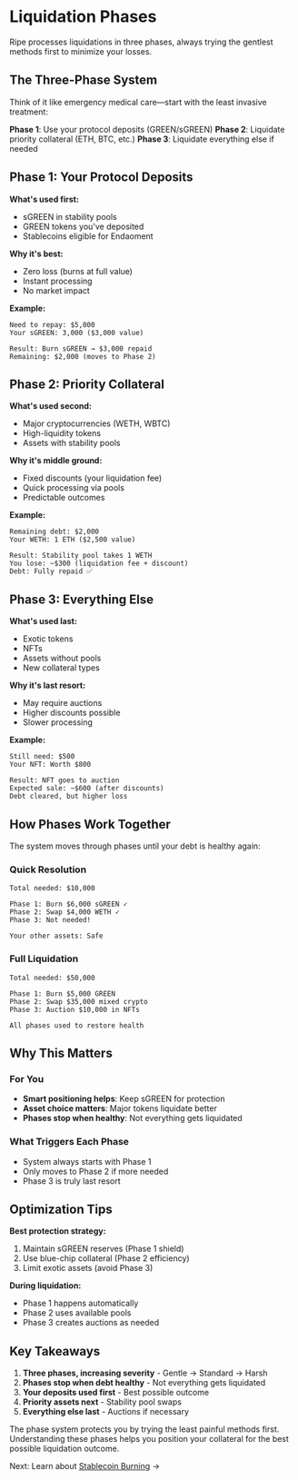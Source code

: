 # Liquidation Phases

Ripe processes liquidations in three phases, always trying the gentlest methods first to minimize your losses.

## The Three-Phase System

Think of it like emergency medical care—start with the least invasive treatment:

**Phase 1**: Use your protocol deposits (GREEN/sGREEN)
**Phase 2**: Liquidate priority collateral (ETH, BTC, etc.)
**Phase 3**: Liquidate everything else if needed

## Phase 1: Your Protocol Deposits

**What's used first:**
- sGREEN in stability pools
- GREEN tokens you've deposited
- Stablecoins eligible for Endaoment

**Why it's best:**
- Zero loss (burns at full value)
- Instant processing
- No market impact

**Example:**
```
Need to repay: $5,000
Your sGREEN: 3,000 ($3,000 value)

Result: Burn sGREEN → $3,000 repaid
Remaining: $2,000 (moves to Phase 2)
```

## Phase 2: Priority Collateral

**What's used second:**
- Major cryptocurrencies (WETH, WBTC)
- High-liquidity tokens
- Assets with stability pools

**Why it's middle ground:**
- Fixed discounts (your liquidation fee)
- Quick processing via pools
- Predictable outcomes

**Example:**
```
Remaining debt: $2,000
Your WETH: 1 ETH ($2,500 value)

Result: Stability pool takes 1 WETH
You lose: ~$300 (liquidation fee + discount)
Debt: Fully repaid ✅
```

## Phase 3: Everything Else

**What's used last:**
- Exotic tokens
- NFTs
- Assets without pools
- New collateral types

**Why it's last resort:**
- May require auctions
- Higher discounts possible
- Slower processing

**Example:**
```
Still need: $500
Your NFT: Worth $800

Result: NFT goes to auction
Expected sale: ~$600 (after discounts)
Debt cleared, but higher loss
```

## How Phases Work Together

The system moves through phases until your debt is healthy again:

### Quick Resolution
```
Total needed: $10,000

Phase 1: Burn $6,000 sGREEN ✓
Phase 2: Swap $4,000 WETH ✓
Phase 3: Not needed!

Your other assets: Safe
```

### Full Liquidation
```
Total needed: $50,000

Phase 1: Burn $5,000 GREEN
Phase 2: Swap $35,000 mixed crypto
Phase 3: Auction $10,000 in NFTs

All phases used to restore health
```

## Why This Matters

### For You
- **Smart positioning helps**: Keep sGREEN for protection
- **Asset choice matters**: Major tokens liquidate better
- **Phases stop when healthy**: Not everything gets liquidated

### What Triggers Each Phase
- System always starts with Phase 1
- Only moves to Phase 2 if more needed
- Phase 3 is truly last resort

## Optimization Tips

**Best protection strategy:**
1. Maintain sGREEN reserves (Phase 1 shield)
2. Use blue-chip collateral (Phase 2 efficiency)
3. Limit exotic assets (avoid Phase 3)

**During liquidation:**
- Phase 1 happens automatically
- Phase 2 uses available pools
- Phase 3 creates auctions as needed

## Key Takeaways

1. **Three phases, increasing severity** - Gentle → Standard → Harsh
2. **Phases stop when debt healthy** - Not everything gets liquidated
3. **Your deposits used first** - Best possible outcome
4. **Priority assets next** - Stability pool swaps
5. **Everything else last** - Auctions if necessary

The phase system protects you by trying the least painful methods first. Understanding these phases helps you position your collateral for the best possible liquidation outcome.

Next: Learn about [Stablecoin Burning](stablecoin-burning.md) →